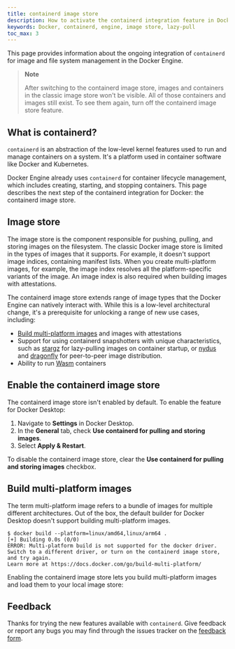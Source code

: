```yaml
---
title: containerd image store
description: How to activate the containerd integration feature in Docker Desktop
keywords: Docker, containerd, engine, image store, lazy-pull
toc_max: 3
---
```


This page provides information about the ongoing integration of `containerd` for
image and file system management in the Docker Engine.

> **Note**
> 
> After switching to the containerd image store,
> images and containers in the classic image store won't be visible.
> All of those containers and images still exist.
> To see them again, turn off the containerd image store feature.

## What is containerd?

`containerd` is an abstraction of the low-level kernel features
used to run and manage containers on a system.
It's a platform used in container software like Docker and Kubernetes.

Docker Engine already uses `containerd` for container lifecycle management,
which includes creating, starting, and stopping containers.
This page describes the next step of the containerd integration for Docker:
the containerd image store.

## Image store

The image store is the component responsible for pushing, pulling,
and storing images on the filesystem.
The classic Docker image store is limited in the types of images that it supports.
For example, it doesn't support image indices, containing manifest lists.
When you create multi-platform images, for example,
the image index resolves all the platform-specific variants of the image.
An image index is also required when building images with attestations.

The containerd image store extends range of image types
that the Docker Engine can natively interact with.
While this is a low-level architectural change,
it's a prerequisite for unlocking a range of new use cases, including:

- [Build multi-platform images](#build-multi-platform-images) and images with attestations
- Support for using containerd snapshotters with unique characteristics,
  such as [stargz][1] for lazy-pulling images on container startup,
  or [nydus][2] and [dragonfly][3] for peer-to-peer image distribution.
- Ability to run [Wasm](wasm.md) containers

[1]: https://github.com/containerd/stargz-snapshotter
[2]: https://github.com/containerd/nydus-snapshotter
[3]: https://github.com/dragonflyoss/image-service

## Enable the containerd image store

The containerd image store isn't enabled by default.
To enable the feature for Docker Desktop:

1. Navigate to **Settings** in Docker Desktop.
2. In the **General** tab, check **Use containerd for pulling and storing images**.
3. Select **Apply & Restart**.

To disable the containerd image store,
clear the **Use containerd for pulling and storing images** checkbox.

## Build multi-platform images

The term multi-platform image refers to a bundle of images for multiple different architectures.
Out of the box, the default builder for Docker Desktop doesn't support building multi-platform images.

```console
$ docker build --platform=linux/amd64,linux/arm64 .
[+] Building 0.0s (0/0)
ERROR: Multi-platform build is not supported for the docker driver.
Switch to a different driver, or turn on the containerd image store, and try again.
Learn more at https://docs.docker.com/go/build-multi-platform/
```

Enabling the containerd image store lets you build multi-platform images
and load them to your local image store:

<script async id="asciicast-ZSUI4Mi2foChLjbevl2dxt5GD" src="https://asciinema.org/a/ZSUI4Mi2foChLjbevl2dxt5GD.js"></script>

## Feedback

Thanks for trying the new features available with `containerd`. Give feedback or
report any bugs you may find through the issues tracker on the
[feedback form](https://dockr.ly/3PODIhD).
